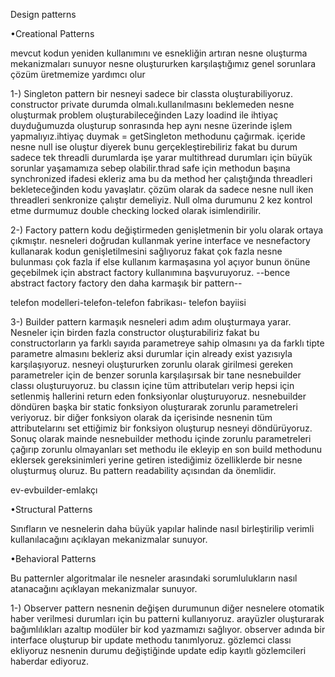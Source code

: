 Design patterns

•Creational Patterns

mevcut kodun yeniden kullanımını ve esnekliğin artıran nesne oluşturma mekanizmaları sunuyor
nesne oluştururken karşılaştığımız genel sorunlara çözüm üretmemize yardımcı olur

1-) Singleton pattern
bir nesneyi sadece bir classta oluşturabiliyoruz.
constructor private durumda olmalı.kullanılmasını beklemeden nesne oluşturmak problem oluşturabileceğinden Lazy loadind ile ihtiyaç duyduğumuzda oluşturup sonrasında hep aynı nesne üzerinde işlem yapmalıyız.ihtiyaç duymak = getSingleton methodunu çağırmak.
içeride nesne null ise oluştur diyerek bunu gerçekleştirebiliriz fakat bu durum sadece tek threadli durumlarda işe yarar multithread durumları için büyük sorunlar yaşamamıza sebep olabilir.thrad safe için methodun başına synchronized ifadesi ekleriz ama bu da  method her çalıştığında threadleri bekleteceğinden kodu yavaşlatır. çözüm olarak da sadece nesne null iken threadleri senkronize çalıştır demeliyiz. Null olma durumunu 2 kez kontrol etme durmumuz double checking locked olarak isimlendirilir.


2-) Factory pattern
kodu değiştirmeden genişletmenin bir yolu olarak ortaya çıkmıştır. nesneleri doğrudan kullanmak yerine interface ve nesnefactory kullanarak kodun genişletilmesini sağlıyoruz fakat çok fazla nesne bulunması çok fazla if else kullanım karmaşasına yol açıyor bunun önüne geçebilmek için abstract factory kullanımına başvuruyoruz. --bence abstract factory factory den daha karmaşık bir pattern--

telefon modelleri-telefon-telefon fabrikası- telefon bayiisi


3-) Builder pattern
karmaşık nesneleri adım adım oluşturmaya yarar. Nesneler için birden fazla constructor oluşturabiliriz fakat bu constructorların ya farklı sayıda parametreye sahip olmasını ya da farklı tipte parametre almasını bekleriz aksi durumlar için already exist yazısıyla karşılaşıyoruz. nesneyi oluştururken zorunlu olarak girilmesi gereken parametreler için de benzer sorunla karşılaşırsak bir tane nesnebuilder classı oluşturuyoruz. bu classın içine tüm attributeları verip hepsi için setlenmiş hallerini return eden fonksiyonlar oluşturuyoruz. nesnebuilder döndüren başka bir static fonksiyon oluşturarak zorunlu parametreleri veriyoruz. bir diğer fonksiyon olarak da içerisinde nesnenin tüm attributelarını set ettiğimiz bir fonksiyon oluşturup nesneyi döndürüyoruz. Sonuç olarak mainde nesnebuilder methodu içinde zorunlu parametreleri çağırıp zorunlu olmayanları set methodu ile ekleyip en son build methodunu eklersek gereksinimleri yerine getiren  istediğimiz özelliklerde bir nesne oluşturmuş oluruz. Bu pattern readability açısından da önemlidir.

ev-evbuilder-emlakçı


•Structural Patterns

Sınıfların ve nesnelerin daha büyük yapılar halinde nasıl birleştirilip verimli kullanılacağını açıklayan mekanizmalar sunuyor.

•Behavioral Patterns

Bu patternler algoritmalar ile nesneler arasındaki sorumlulukların nasıl atanacağını açıklayan mekanizmalar sunuyor.

1-) Observer pattern
nesnenin değişen durumunun diğer nesnelere otomatik haber verilmesi durumları için bu patterni kullanıyoruz. arayüzler oluşturarak bağımlılıkları azaltıp modüler bir kod yazmamızı sağlıyor. observer adında bir interface oluşturup bir update methodu tanımlyoruz.
gözlemci classı ekliyoruz nesnenin durumu değiştiğinde update edip kayıtlı gözlemcileri haberdar ediyoruz.

